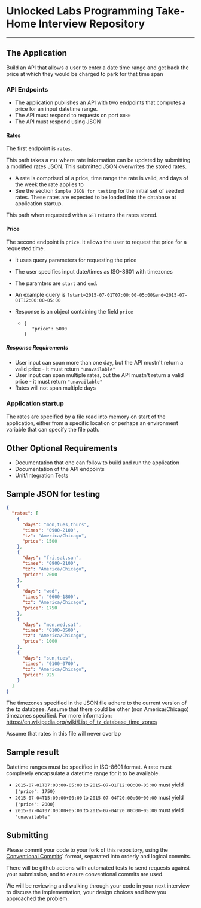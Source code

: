 # **Unlocked Labs Programming Take-Home Interview Repository**

---

## The Application

Build an API that allows a user to enter a date time range and get back the price at which they would be charged to park for that time span

### API Endpoints

- The application publishes an API with two endpoints that computes a price for an input datetime range.
- The API must respond to requests on port `8080`
- The API must respond using JSON

#### Rates

The first endpoint is `rates`.

This path takes a `PUT` where rate information can be updated by submitting a modified rates JSON. This submitted JSON overwrites the stored rates.

- A rate is comprised of a price, time range the rate is valid, and days of the week the rate applies to
- See the section `Sample JSON for testing` for the initial set of seeded rates. These rates are expected to be loaded into the database at application startup.

This path when requested with a `GET` returns the rates stored.

#### Price

The second endpoint is `price`. It allows the user to request the price for a requested time.

- It uses query parameters for requesting the price
- The user specifies input date/times as ISO-8601 with timezones
- The paramters are `start` and `end`.
- An example query is `?start=2015-07-01T07:00:00-05:00&end=2015-07-01T12:00:00-05:00`
- Response is an object containing the field `price`

  - ```
    {
       "price": 5000
    }
    ```

##### Response Requirements

- User input can span more than one day, but the API mustn't return a valid price - it must return `"unavailable"`
- User input can span multiple rates, but the API mustn't return a valid price - it must return `"unavailable"`
- Rates will not span multiple days

### Application startup

The rates are specified by a file read into memory on start of the application, either from a specific location
or perhaps an environment variable that can specify the file path.

## Other Optional Requirements

- Documentation that one can follow to build and run the application
- Documentation of the API endpoints
- Unit/Integration Tests

## Sample JSON for testing

```json
{
  "rates": [
    {
      "days": "mon,tues,thurs",
      "times": "0900-2100",
      "tz": "America/Chicago",
      "price": 1500
    },
    {
      "days": "fri,sat,sun",
      "times": "0900-2100",
      "tz": "America/Chicago",
      "price": 2000
    },
    {
      "days": "wed",
      "times": "0600-1800",
      "tz": "America/Chicago",
      "price": 1750
    },
    {
      "days": "mon,wed,sat",
      "times": "0100-0500",
      "tz": "America/Chicago",
      "price": 1000
    },
    {
      "days": "sun,tues",
      "times": "0100-0700",
      "tz": "America/Chicago",
      "price": 925
    }
  ]
}
```

The timezones specified in the JSON file adhere to the current version of the tz database. Assume that there could be other (non America/Chicago) timezones specified. For more information: <https://en.wikipedia.org/wiki/List_of_tz_database_time_zones>

Assume that rates in this file will never overlap

## Sample result

Datetime ranges must be specified in ISO-8601 format. A rate must completely encapsulate a datetime range for it to be available.

- `2015-07-01T07:00:00-05:00` to `2015-07-01T12:00:00-05:00` must yield `{'price': 1750}`
- `2015-07-04T15:00:00+00:00` to `2015-07-04T20:00:00+00:00` must yield `{'price': 2000}`
- `2015-07-04T07:00:00+05:00` to `2015-07-04T20:00:00+05:00` must yield `"unavailable"`

## Submitting

Please commit your code to your fork of this repository, using the [Conventional Commits](https://www.conventionalcommits.org/en/v1.0.0/#specification)` format,
separated into orderly and logical commits.

There will be github actions with automated tests to send requests against your submission, and to ensure conventional commits are used.

We will be reviewing and walking through your code in your next interview to discuss the implementation, your design choices and how you approached the problem.
